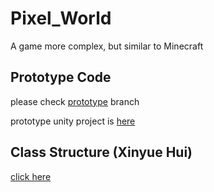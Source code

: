 # Pixel_World
A game more complex, but similar to Minecraft

## Prototype Code 
 please check [prototype](https://github.com/Pixel-World-Game/Pixel_World/tree/prototype) branch

 prototype unity project is [here](https://github.com/Pixel-World-Game/Pixel_World/tree/prototype/Prototype/Pixel_World)

## Class Structure (Xinyue Hui)
 [click here](https://github.com/Pixel-World-Game/Pixel_World/blob/master/class_structure.md)
